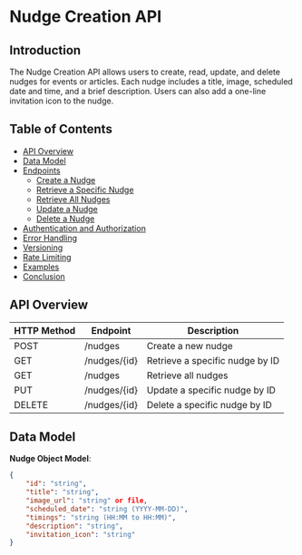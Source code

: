 # Nudge Creation API

## Introduction
The Nudge Creation API allows users to create, read, update, and delete nudges for events or articles. Each nudge includes a title, image, scheduled date and time, and a brief description. Users can also add a one-line invitation icon to the nudge.

## Table of Contents
- [API Overview](#api-overview)
- [Data Model](#data-model)
- [Endpoints](#endpoints)
  - [Create a Nudge](#create-a-nudge)
  - [Retrieve a Specific Nudge](#retrieve-a-specific-nudge)
  - [Retrieve All Nudges](#retrieve-all-nudges)
  - [Update a Nudge](#update-a-nudge)
  - [Delete a Nudge](#delete-a-nudge)
- [Authentication and Authorization](#authentication-and-authorization)
- [Error Handling](#error-handling)
- [Versioning](#versioning)
- [Rate Limiting](#rate-limiting)
- [Examples](#examples)
- [Conclusion](#conclusion)

## API Overview
| HTTP Method | Endpoint         | Description                                |
|-------------|------------------|--------------------------------------------|
| POST        | /nudges          | Create a new nudge                         |
| GET         | /nudges/{id}     | Retrieve a specific nudge by ID            |
| GET         | /nudges          | Retrieve all nudges                        |
| PUT         | /nudges/{id}     | Update a specific nudge by ID              |
| DELETE      | /nudges/{id}     | Delete a specific nudge by ID              |

## Data Model
**Nudge Object Model**:
```json
{
    "id": "string",
    "title": "string",
    "image_url": "string" or file,
    "scheduled_date": "string (YYYY-MM-DD)",
    "timings": "string (HH:MM to HH:MM)",
    "description": "string",
    "invitation_icon": "string"
}
```
